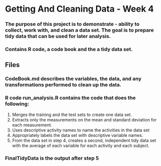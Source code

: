 # Getting And Cleaning Data - Week 4

### The purpose of this project is to demonstrate - ability to collect, work with, and clean a data set. The goal is to prepare tidy data that can be used for later analysis. 

### Contains R code, a code book and the a tidy data set.

## Files
### CodeBook.md describes the variables, the data, and any transformations performed to clean up the data.

### R code run_analysis.R contains the code that does the following:
1. Merges the training and the test sets to create one data set.
2. Extracts only the measurements on the mean and standard deviation for each measurement. 
3. Uses descriptive activity names to name the activities in the data set
4. Appropriately labels the data set with descriptive variable names. 
5. From the data set in step 4, creates a second, independent tidy data set with the average of each variable for each activity and each subject.

### FinalTidyData is the output after step 5
